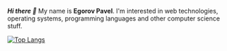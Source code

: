 ***Hi there 👋*** My name is **Egorov Pavel**. I'm interested in web technologies, operating systems, programming languages and other computer science stuff.

[![Top Langs](https://github-readme-stats.vercel.app/api/top-langs/?username=emfy0&layout=compact&theme=dracula)](https://github.com/emfy0)

<!--
**emfy0/emfy0** is a ✨ _special_ ✨ repository because its `README.md` (this file) appears on your GitHub profile.


Here are some ideas to get you started:

- 🔭 I’m currently working on ...
- 🌱 I’m currently learning ...
- 👯 I’m looking to collaborate on ...
- 🤔 I’m looking for help with ...
- 💬 Ask me about ...
- 📫 How to reach me: ...
- 😄 Pronouns: ...
- ⚡ Fun fact: ...
-->
